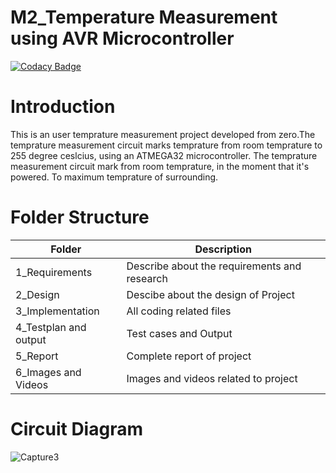 
# M2_Temperature Measurement using AVR Microcontroller

[![Codacy Badge](https://api.codacy.com/project/badge/Grade/8ab67666dd7847979d17ce02b23873f0)](https://app.codacy.com/gh/ak12345569/M2_Temperature-Measurement-using-AVR-Microcontroller?utm_source=github.com&utm_medium=referral&utm_content=ak12345569/M2_Temperature-Measurement-using-AVR-Microcontroller&utm_campaign=Badge_Grade_Settings)

# Introduction
This is an user temprature measurement project developed from zero.The temprature measurement circuit marks temprature from room temprature to 255 degree ceslcius, using an ATMEGA32 microcontroller. The temprature measurement circuit mark from room temprature, in the moment that it's powered. To maximum temprature of surrounding.
# Folder Structure
| Folder   | Description    | 
| ------------- | ------------- | 
| 1_Requirements         | Describe about the requirements and research    | 
|2_Design      | Descibe about the design of Project  | 
| 3_Implementation   | All coding related files    | 
| 4_Testplan and output   | Test cases and Output   | 
|5_Report  |Complete report of project    | 
| 6_Images and Videos   | Images and videos related to project| 
# Circuit Diagram
![Capture3](https://user-images.githubusercontent.com/101049933/163730063-a864d178-58a8-4f24-964d-9782f721f7c4.PNG)

